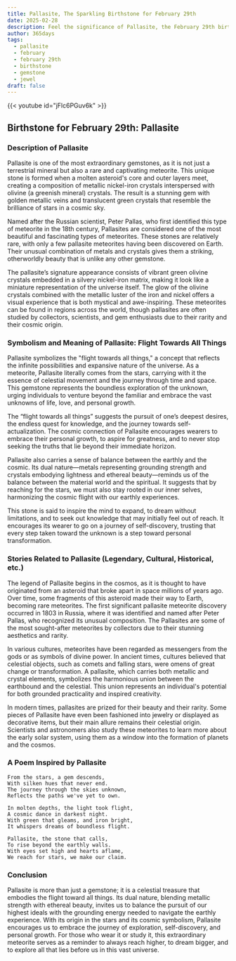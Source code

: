 ```yaml
---
title: Pallasite, The Sparkling Birthstone for February 29th
date: 2025-02-28
description: Feel the significance of Pallasite, the February 29th birthstone symbolizing Flight towards all things. Let its beauty and meaning brighten your day.
author: 365days
tags:
  - pallasite
  - february
  - february 29th
  - birthstone
  - gemstone
  - jewel
draft: false
---
```


{{< youtube id="jFlc6PGuv6k" >}}

## Birthstone for February 29th: Pallasite

### Description of Pallasite

Pallasite is one of the most extraordinary gemstones, as it is not just a terrestrial mineral but also a rare and captivating meteorite. This unique stone is formed when a molten asteroid's core and outer layers meet, creating a composition of metallic nickel-iron crystals interspersed with olivine (a greenish mineral) crystals. The result is a stunning gem with golden metallic veins and translucent green crystals that resemble the brilliance of stars in a cosmic sky.

Named after the Russian scientist, Peter Pallas, who first identified this type of meteorite in the 18th century, Pallasites are considered one of the most beautiful and fascinating types of meteorites. These stones are relatively rare, with only a few pallasite meteorites having been discovered on Earth. Their unusual combination of metals and crystals gives them a striking, otherworldly beauty that is unlike any other gemstone.

The pallasite’s signature appearance consists of vibrant green olivine crystals embedded in a silvery nickel-iron matrix, making it look like a miniature representation of the universe itself. The glow of the olivine crystals combined with the metallic luster of the iron and nickel offers a visual experience that is both mystical and awe-inspiring. These meteorites can be found in regions across the world, though pallasites are often studied by collectors, scientists, and gem enthusiasts due to their rarity and their cosmic origin.

### Symbolism and Meaning of Pallasite: Flight Towards All Things

Pallasite symbolizes the "flight towards all things," a concept that reflects the infinite possibilities and expansive nature of the universe. As a meteorite, Pallasite literally comes from the stars, carrying with it the essence of celestial movement and the journey through time and space. This gemstone represents the boundless exploration of the unknown, urging individuals to venture beyond the familiar and embrace the vast unknowns of life, love, and personal growth.

The “flight towards all things” suggests the pursuit of one’s deepest desires, the endless quest for knowledge, and the journey towards self-actualization. The cosmic connection of Pallasite encourages wearers to embrace their personal growth, to aspire for greatness, and to never stop seeking the truths that lie beyond their immediate horizon.

Pallasite also carries a sense of balance between the earthly and the cosmic. Its dual nature—metals representing grounding strength and crystals embodying lightness and ethereal beauty—reminds us of the balance between the material world and the spiritual. It suggests that by reaching for the stars, we must also stay rooted in our inner selves, harmonizing the cosmic flight with our earthly experiences.

This stone is said to inspire the mind to expand, to dream without limitations, and to seek out knowledge that may initially feel out of reach. It encourages its wearer to go on a journey of self-discovery, trusting that every step taken toward the unknown is a step toward personal transformation.

### Stories Related to Pallasite (Legendary, Cultural, Historical, etc.)

The legend of Pallasite begins in the cosmos, as it is thought to have originated from an asteroid that broke apart in space millions of years ago. Over time, some fragments of this asteroid made their way to Earth, becoming rare meteorites. The first significant pallasite meteorite discovery occurred in 1803 in Russia, where it was identified and named after Peter Pallas, who recognized its unusual composition. The Pallasites are some of the most sought-after meteorites by collectors due to their stunning aesthetics and rarity.

In various cultures, meteorites have been regarded as messengers from the gods or as symbols of divine power. In ancient times, cultures believed that celestial objects, such as comets and falling stars, were omens of great change or transformation. A pallasite, which carries both metallic and crystal elements, symbolizes the harmonious union between the earthbound and the celestial. This union represents an individual's potential for both grounded practicality and inspired creativity.

In modern times, pallasites are prized for their beauty and their rarity. Some pieces of Pallasite have even been fashioned into jewelry or displayed as decorative items, but their main allure remains their celestial origin. Scientists and astronomers also study these meteorites to learn more about the early solar system, using them as a window into the formation of planets and the cosmos.

### A Poem Inspired by Pallasite

```
From the stars, a gem descends,  
With silken hues that never end.  
The journey through the skies unknown,  
Reflects the paths we've yet to own.  

In molten depths, the light took flight,  
A cosmic dance in darkest night.  
With green that gleams, and iron bright,  
It whispers dreams of boundless flight.  

Pallasite, the stone that calls,  
To rise beyond the earthly walls.  
With eyes set high and hearts aflame,  
We reach for stars, we make our claim.  
```

### Conclusion

Pallasite is more than just a gemstone; it is a celestial treasure that embodies the flight toward all things. Its dual nature, blending metallic strength with ethereal beauty, invites us to balance the pursuit of our highest ideals with the grounding energy needed to navigate the earthly experience. With its origin in the stars and its cosmic symbolism, Pallasite encourages us to embrace the journey of exploration, self-discovery, and personal growth. For those who wear it or study it, this extraordinary meteorite serves as a reminder to always reach higher, to dream bigger, and to explore all that lies before us in this vast universe.